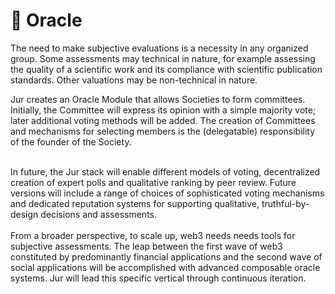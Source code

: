 # 🧙 Oracle

The need to make subjective evaluations is a necessity in any organized group. Some assessments may technical in nature, for example assessing the quality of a scientific work and its compliance with scientific publication standards. Other valuations may be non-technical in nature.

Jur creates an Oracle Module that allows Societies to form committees. Initially, the Committee will express its opinion with a simple majority vote; later additional voting methods will be added. The creation of Committees and mechanisms for selecting members is the (delegatable) responsibility of the founder of the Society.

\
In future, the Jur stack will enable different models of voting, decentralized creation of expert polls and qualitative ranking by peer review. Future versions will include a range of choices of sophisticated voting mechanisms and dedicated reputation systems for supporting qualitative, truthful-by-design decisions and assessments.\
\
From a broader perspective, to scale up, web3 needs needs tools for subjective assessments. The leap between the first wave of web3 constituted by predominantly financial applications and the second wave of social applications will be accomplished with advanced composable oracle systems. Jur will lead this specific vertical through continuous iteration.
